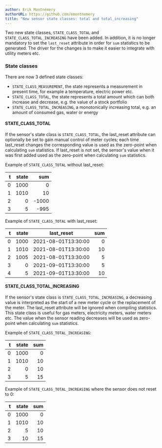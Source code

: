 ```yaml
---
author: Erik Montnémery
authorURL: https://github.com/emontnemery
title: "New sensor state classes: total and total_increasing"
---
```


Two new state classes, `STATE_CLASS_TOTAL` and `STATE_CLASS_TOTAL_INCREASING` have been
added. In addition, it is no longer mandatory to set the `last_reset` attribute in order
for `sum` statistics to be generated. The driver for the changes is to make it easier to
integrate with utility meters etc.

### State classes

There are now 3 defined state classes:
- `STATE_CLASS_MEASUREMENT`, the state represents a measurement in present time, for 
   example a temperature, electric power etc.
- `STATE_CLASS_TOTAL`, the state represents a total amount which can both increase and
   decrease, e.g. the value of a stock portfolio
- `STATE_CLASS_TOTAL_INCREASING`, a monotonically increasing total, e.g. an amount of
   consumed gas, water or energy

#### STATE_CLASS_TOTAL
If the sensor's state class is `STATE_CLASS_TOTAL`, the last_reset attribute can
optionally be set to gain manual control of meter cycles; each time last_reset changes
the corresponding value is used as the zero-point when calculating `sum` statistics.
If last_reset is not set, the sensor's value when it was first added used as the
zero-point when calculating `sum` statistics.

Example of `STATE_CLASS_TOTAL` without last_reset:

| t    | state  | sum    |
| ---: | -----: | -----: |
|   0  |  1000  |     0  |
|   1  |  1010  |    10  |
|   2  |     0  | -1000  |
|   3  |     5  |  -995  |

Example of `STATE_CLASS_TOTAL` with last_reset:

| t    | state  | last_reset          | sum    |
| ---: | -----: | ------------------- | -----: |
|   0  |  1000  | 2021-08-01T13:30:00 |     0  |
|   1  |  1010  | 2021-08-01T13:30:00 |    10  |
|   2  |  1005  | 2021-08-01T13:30:00 |     5  |
|   3  |     0  | 2021-09-01T13:30:00 |     5  |
|   4  |     5  | 2021-09-01T13:30:00 |    10  |


#### STATE_CLASS_TOTAL_INCREASING
If the sensor's state class is `STATE_CLASS_TOTAL_INCREASING`, a decreasing value is
interpreted as the start of a new meter cycle or the replacement of the meter. The
last_reset attribute will be ignored when compiling statistics. This state class is
useful for gas meters, electricity meters, water meters etc. The value when the sensor
reading decreases will be used as zero-point when calculating `sum` statistics.

Example of `STATE_CLASS_TOTAL_INCREASING`:

| t    | state  | sum  |
| ---: | -----: | ---: |
|   0  |  1000  |   0  |
|   1  |  1010  |  10  |
|   2  |     0  |  10  |
|   3  |     5  |  15  |

Example of `STATE_CLASS_TOTAL_INCREASING` where the sensor does not reset to 0:

| t    | state  | sum  |
| ---: | -----: | ---: |
|   0  |  1000  |   0  |
|   1  |  1010  |  10  |
|   2  |     5  |  10  |
|   3  |     10 |  15  |
